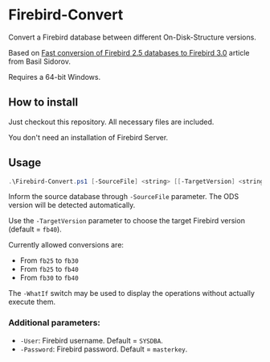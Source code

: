 # Firebird-Convert

Convert a Firebird database between different On-Disk-Structure versions.

Based on [Fast conversion of Firebird 2.5 databases to Firebird 3.0](https://ib-aid.com/en/articles/fast-conversion-of-firebird-2-5-databases-to-firebird-3/) article from Basil Sidorov.

Requires a 64-bit Windows.



## How to install

Just checkout this repository. All necessary files are included.

You don't need an installation of Firebird Server.



## Usage

```powershell
.\Firebird-Convert.ps1 [-SourceFile] <string> [[-TargetVersion] <string>] [[-User] <string>] [[-Password] <string>] [-WhatIf] [-Confirm] [<CommonParameters>]
```

Inform the source database through `-SourceFile` parameter. The ODS version will be detected automatically.

Use the `-TargetVersion` parameter to choose the target Firebird version (default = `fb40`).

Currently allowed conversions are:

  - From `fb25` to `fb30`
  - From `fb25` to `fb40`
  - From `fb30` to `fb40`

The `-WhatIf` switch may be used to display the operations without actually execute them.



### Additional parameters:

  - `-User`: Firebird username. Default = `SYSDBA`.
  - `-Password`: Firebird password. Default = `masterkey`.
